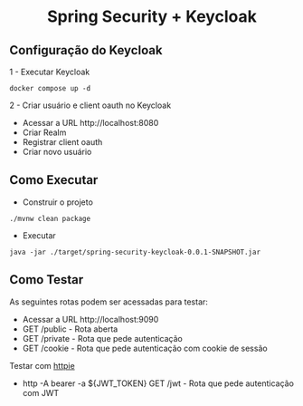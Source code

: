 <h1 align="center">
  Spring Security + Keycloak
</h1>

## Configuração do Keycloak

1 - Executar Keycloak
```
docker compose up -d
```

2 - Criar usuário e client oauth no Keycloak
- Acessar a URL http://localhost:8080
- Criar Realm
- Registrar client oauth
- Criar novo usuário
     
## Como Executar
- Construir o projeto
```
./mvnw clean package
```
- Executar
```
java -jar ./target/spring-security-keycloak-0.0.1-SNAPSHOT.jar
```

## Como Testar
As seguintes rotas podem ser acessadas para testar:
- Acessar a URL http://localhost:9090
- GET /public - Rota aberta
- GET /private - Rota que pede autenticação
- GET /cookie - Rota que pede autenticação com cookie de sessão

Testar com [httpie](https://httpie.io/)
- http -A bearer -a ${JWT_TOKEN} GET /jwt - Rota que pede autenticação com JWT
